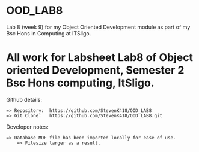 # OOD_LAB8

Lab 8 (week 9) for my Object Oriented Development module as part of my Bsc Hons in Computing at ITSligo. 

All work for Labsheet Lab8 of Object oriented Development, Semester 2 Bsc Hons computing, ItSligo. 
==============================================================================================

Github details: 

	=> Repository: 	https://github.com/StevenK418/OOD_LAB8
	=> Git Clone: 	https://github.com/StevenK418/OOD_LAB8.git
	
Developer notes: 

	=> Database MDF file has been imported locally for ease of use. 
		=> Filesize larger as a result. 
